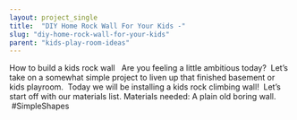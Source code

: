 ```yaml
---
layout: project_single
title:  "DIY Home Rock Wall For Your Kids -"
slug: "diy-home-rock-wall-for-your-kids"
parent: "kids-play-room-ideas"
---
```

How to build a kids rock wall   Are you feeling a little ambitious today?  Let’s take on a somewhat simple project to liven up that finished basement or kids playroom.  Today we will be installing a kids rock climbing wall!  Let’s start off with our materials list. Materials needed: A plain old boring wall.  #SimpleShapes